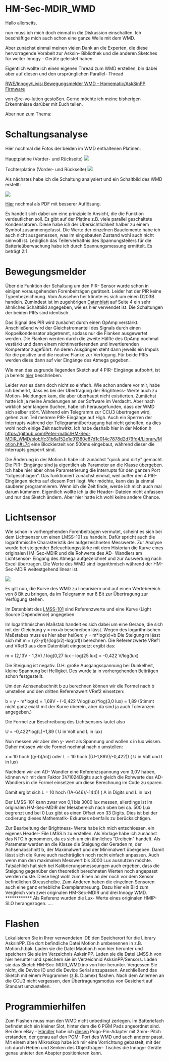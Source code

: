 # HM-Sec-MDIR_WMD
Hallo allerseits,

nun muss ich mich doch einmal in die Diskussion einschalten.
Ich beschäftige mich auch schon eine ganze Weile mit dem WMD.

Aber zunächst einmal meinen vielen Dank an die Experten, die diese hervorragende Vorabeit zur Asksin- Bibliothek und die anderen Sketches für  weiter Innogy - Geräte geleistet haben.

Eigentlich wollte ich einen eigenen Thread zum WMD erstellen, bin dabei aber auf diesen und den ursprünglichen Parallel- Thread 

 [RWE/Innogy/Livisi Bewegungsmelder WMD - Homematic/AskSinPP Firmware](https://homematic-forum.de/forum/viewtopic.php?f=76&t=64804&hilit=Wmd&start=20)
 
 von @re-vo-lution gestoßen.
 Gerne möchte ich meine bisherigen Erkenntnisse darüber mit Euch teilen.
 
 Aber nun zum Thema:
 
 # Schaltungsanalyse
 
 Hier nochmal die Fotos der beiden im WMD enthaltenen Platinen:
 
 Hauptplatine (Vorder- und Rückseite)
 ![](https://github.com/Peter-matic/HM-Sec-MDIR_WMD/blob/main/Pictures/Hauptplatine%20Vorder-%20und%20R%C3%BCckseite.jpg)
 
 Tochterplatine (Vorder- und Rückseite)
 ![](https://github.com/Peter-matic/HM-Sec-MDIR_WMD/blob/main/Pictures/Tochterplatine%20Vorder-%20und%20R%C3%BCckseite.jpg)
 
Als nächstes habe ich die Schaltung analysiert und ein Schaltbild des WMD erstellt:

![](https://github.com/Peter-matic/HM-Sec-MDIR_WMD/blob/main/Schematic/WMD_Schem.jpg)

[Hier](https://github.com/Peter-matic/HM-Sec-MDIR_WMD/blob/main/Schematic/WMD_Schem.pdf) nochmal als PDF mit besserer Auflösung.

Es handelt sich dabei um eine prinzipielle Ansicht, die die Funktion verdeutlichen soll. Es gibt auf der Platine z.B. viele parallel geschaltete Kondensatoren. Diese habe ich der Übersichtlichkeit halber zu einem Symbol zusammengefasst. Die Werte der einzelnen Bauelemente habe ich auch nicht ausgemessen, was im eingebauten Zustand wohl auch nicht sinnvoll ist. Lediglich das Teilerverhältnis des Spannungsteilers für die Batterieüberwachung habe ich durch Spannungsmessung ermittelt. Es beträgt 2:1.

# Bewegungsmelder

Über die Funktion der Schaltung um den PIR- Sensor wurde schon in einigen vorausgehenden Forenbeiträgen gerätselt. Leider hat der PIR keine Typenbezeichnung. Vom Aussehen her könnte  es sich um einen D203B handeln. Zumindest ist im zugehörigen [Datenblatt](https://github.com/Peter-matic/HM-Sec-MDIR_WMD/blob/main/Datasheets/D203B-e.pdf) auf Seite 4 ein sehr ähnliches Schaltbild angegeben, wie es hier verwendet ist. Die Schaltungen der beiden PIRs sind identisch.

Das Signal des PIR wird zunächst durch einen OpAmp verstärkt. Anschließend wird der Gleichstromanteil des Signals durch einen Koppelkondensator abgetrennt, sodass nur die Flanken ausgewertet werden. Die Flanken werden durch die zweite Hälfte des OpAmp nochmal vestärkt und dann einem nichtinvertierenden und invertierenden Komperator zugeführt. An deren Ausgängen steht dann jeweils ein Impuls für die positive und die neative Flanke zur Verfügung. Für beide PIRs werden diese dann auf vier Eingänge des Atmega gegeben.

Wie man das zugrunde liegenden Sketch auf 4 PIR- Eingänge aufbohrt, ist ja bereits [hier](https://homematic-forum.de/forum/viewtopic.php?f=76&t=44118&hilit=HM+SEC+MDIR) beschrieben.

Leider war es dann doch nicht so einfach. Wie schon andere vor mir, habe ich bemerkt, dass es bei der Übertragung der Brightness- Werte auch zu Motion- Meldungen kam, die aber überhaupt nicht existierten. Zumächst hatte ich ja meine Amderungen an der Software im Verdacht. Aber nach wirklich sehr langem Suchen, habe ich herausgefunden, dass der WMD sich selber stört.
Während eim Telegramm zur CCU3 übertragen wird, gehen zum Teil mehrere PIR- Eingänge auf High. Auch ein Sperren der Interrupts während der Tellegrammübertragung hat nicht geholfen, da dies wohl noch einige Zeit nachwirkt. Ich habe deshalb hier in der Motion.h https://github.com/Peter-matic/HM-Sec-MDIR_WMD/blob/fc31b6a152e1e91380e87d1c014c7878d2d79fd4/Library/Motion.h#L74 eine Blockierzeit von 500ms eingebaut, während dieser die Interrupts gesperrt sind.

Die Änderung in der Motion.h habe ich zunächst "quick and dirty" gemacht. Die PIR- Eingänge sind ja eigentlich als Parameter an die Klasse übergeben. Ich habe hier aber ohne Parametrierung die Interrupts für den ganzen Port "totgeschlagen". Das funktioniert zunächst einmal, weil außer den 4 PIR- Eingängen nichts auf diesem Port liegt. Wer möchte, kann das ja einmal sauberer programmieren. Wenn ich die Zeit finde, werde ich mich auch mal darum kümmern. Eigentlich wollte ich ja die Header- Dateien nicht anfassen und nur das Sketch ändern. Aber hier hatte ich wohl keine andere Chance.

# Lichtsensor

Wie schon in vorhergehenden Forenbeiträgen vermutet, scheint es sich bei dem Lichtsensor um einen LMSS-101 zu handeln. Dafür spricht auch die logarithmische Charakteristik der aufgezeichneten Messwerte. Zur Analyse wurde bei steigender Beleuchtungsstärke mit dem Historian die Kurve eines originalen HM-Sec-MDIR und die Rohwerte des AD- Wandlers am Lichtsensor- Eingang des Atmega aufgezeichnet und zur Auswertung nach Excel übertragen. Die Werte des WMD sind logarithmisch während der HM-Sec-MDIR weitestgehend linear ist.

![](https://github.com/Peter-matic/HM-Sec-MDIR_WMD/blob/main/Pictures/Graph1.jpg)

Es gilt nun, die Kurve des WMD zu linearisiern und auf einen Wertebereich von 8 Bit zu bringen, da im Telegramm nur 8 Bit zur Übertragung zur Verfügung stehen.

Im Datenblatt des [LMSS-101](https://github.com/Peter-matic/HM-Sec-MDIR_WMD/blob/main/Datasheets/LMSS-101.pdf) sind Referenzwerte und eine Kurve (Light Source Dependence) angegeben.

Im logarithmischen Maßstab handelt es sich dabei um eine Gerade, die sich mit der Gleichung y = mx+b beschreiben lässt. Wegen des logarithnischen Maßstabes muss es hier aber heißen: y = m*log(x)+b
Die Steigung m lässt sich mit m = (y2-y1)/(log(x2)-log(x1)) berechnen.
Die Referenzwerte VRef1 und VRef3 aus dem Datenblatt eingesetzt ergibt das:

m = (2,13V - 1,3V) / log(0,27 lux - log(25 lux) = -0,422 V/log(lux)

Die Steigung ist negativ. D.H. große Ausgangsspannung bei Dunkelheit, kleine Spannung bei Helligkei. Des wurde ja in vorhergehenden Beiträgen schon festgestellt.

Um den Achsenabschnitt b zu berechnen können wir die Formel nach b umstellen und den dritten Referenzwert VRef2 einsetzen:

b = y - m*log(x) = 1,69V - (-0,422 V/log(lux)*log(3,0 lux) = 1,89
(Stimmt nicht ganz exakt mit der Kurve überein, aber da sind ja auch Toleranzen angegeben.)

Die Formel zur Beschreibung des Lichtsensors lautet also

U = -0,422*log(L)+1,89  ( U in Volt und L in lux)

Nun messen wir aber den y- wert als Spannung und wollen x in lux wissen. Daher müssen wir die Formel nochmal nach x umstellen:

x = 10 hoch ((y-b)/m)) oder L = 10 hoch ((U-1,89V)/-0,422))  ( U in Volt und L in lux)

Nachdem wir am AD- Wandler eine Referenzspannung vom 3,0V haben, können wir mit dem Faktor 3V/1024Digits auch gleich die Rohwerte des AD- Wandlers in die Formel einsetzen um diese Berechnung im Code zu sparen.

Damit ergibt sich L = 10 hoch ((A-646)/-144))  ( A in Digits und L in lux)

Der LMSS-101 kann zwar von 0,1 bis 3000 lux messen, allerdings ist im originalen HM-Sec-MDIR der Messbereich nach oben bei ca. 500 Lux begrenzt und bei 0 Lux gibt es einen Offset von 33 Digits. Dies ist bei der codierung dieses Mathematik- Exkurses ebenfalls zu berücksichtigen.

Zur Bearbeitung der Brightness- Werte habe ich mich entschlossen, ein eigenes Header- File LMSS.h zu erstellen. Als Vorlage habe ich zunächst das NTC.h genommen, da es sich um ein ähnliches "Dreibein" handelt.
Als Parameter werden an die Klasse die Steigung der Geraden m, der Achsenabschnitt b, der Maximalwert und der Minimalwert übergeben. Damit lässt sich die Kurve auch nachträglich noch recht einfach anpassen. Auch wenn man den maximalem Messwert bis 3000 Lux ausnutzen möchte. Tatsächlich hat sich bei Kalibrierungsmesseungen auch ergeben, dass die Steigung gegenüber den theoretich berechneten Werten noch angepasst werden muste. Diese liegt wohl zum Einen an der noch vor dem Sensor befindlichen Streuscheibe. Zum Anderen haben die einzelnen Sensoren auch eine ganz erhebliche Exemplarstreuung.
Dazu hier ein Bild zum Vergleich vom zwei originalen HM-Sec-MDIR und drei Innogy WMD. ************  Als Referenz wurden die Lux- Werte eines originalen HMIP-SLO herangezogen.
....



# Flashen

Lokalisieren Sie in Ihrer verwendeten IDE den Speicherort für die Library AsksinPP. Die dort befindliche Datei Motion.h umbenennen in z.B. Motion.h.bak.
Laden sie die Datei Maotion.h von hier herunter und speichern Sie sie im Verzeichnis AsksinPP. Laden sie die Datei LMSS.h von hier herunter und speichern sie im Verzeichnid AsksinPP/Sensors. Laden sie das Sketch HM-Sec-MDIR_WMD.ino von hier herunter. Vergessen Sie nicht, die Device ID und die Device Serial anzupassen.
Anschließend das Sketch mit einem Programmer (z.B. Diamex) flashen. Nach dem Anlernen an die CCU3 nicht vergessen, den Übertragungsmodus von Gesichert auf Standart umzustellen.

# Programmierhilfen

Zum Flashen muss man den WMD nicht unbedingt zerlegen. Im Batteriefach befindet sich ein kleiner Slot, hinter dem die 6 PGM Pads angeordnet sind. Bei dem eBay - [Händler](https://www.ebay.de/sch/androegg/m.html?_trkparms=folent%3Aandroegg%7Cfolenttp%3A1&_trksid=p3542580.m47492.l71970) habe ich [diesen](https://www.ebay.de/itm/284884772494?hash=item425474a68e:g:wrsAAOSw82hiw~gJ) Pogo-Pin-Adapter mit 2mm- Pitch erstanden, der genau auf den PGM- Port des WMD und auch anderer passt.
Mit einem alten Mikroskop habe ich mir eine Vorrichtung gebastelt, mit der ich durch Heben und Senken des Objektträger- Tisches die Innogy- Geräte genau unteter den Abapter positionieren kann.



